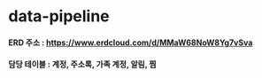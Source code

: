 # data-pipeline
#### ERD 주소 : https://www.erdcloud.com/d/MMaW68NoW8Yg7vSva
#### 담당 테이블 : 계정, 주소록, 가족 계정, 알림, 찜 
